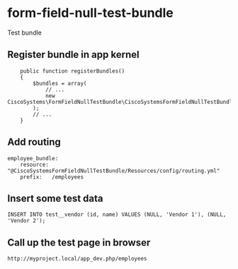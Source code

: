 # form-field-null-test-bundle
Test bundle

## Register bundle in app kernel

```
    public function registerBundles()
    {
        $bundles = array(
            // ...
            new CiscoSystems\FormFieldNullTestBundle\CiscoSystemsFormFieldNullTestBundle(),
        );
        // ...
    }
```

## Add routing

```
employee_bundle:
    resource: "@CiscoSystemsFormFieldNullTestBundle/Resources/config/routing.yml"
    prefix:   /employees
```

## Insert some test data

```
INSERT INTO test__vendor (id, name) VALUES (NULL, 'Vendor 1'), (NULL, 'Vendor 2');
```

## Call up the test page in browser

```
http://myproject.local/app_dev.php/employees
```

